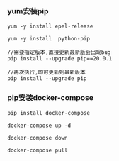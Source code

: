### yum安装pip
```shell
yum -y install epel-release

yum -y install  python-pip

//需要指定版本,直接更新最新版会出现bug
pip install --upgrade pip==20.0.1

//再次执行,即可更新到最新版本
pip install --upgrade pip
```


### pip安装docker-compose 
```shell
pip install docker-compose
```


```shell
docker-compose up -d

docker-compose down

docker-compose pull
```